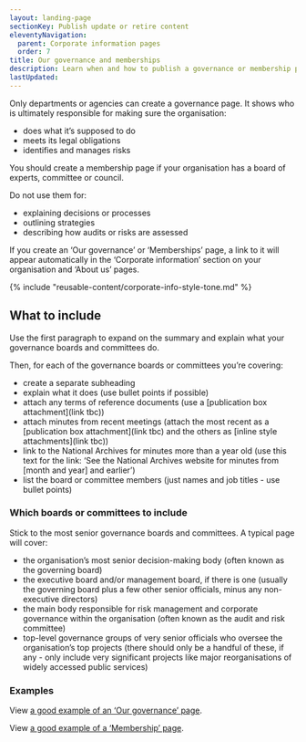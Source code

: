 ```yaml
---
layout: landing-page
sectionKey: Publish update or retire content
eleventyNavigation:
  parent: Corporate information pages
  order: 7
title: Our governance and memberships
description: Learn when and how to publish a governance or membership page. 
lastUpdated:
---
```


Only departments or agencies can create a governance page. It shows who is ultimately responsible for making sure the organisation:

* does what it’s supposed to do
* meets its legal obligations
* identifies and manages risks

You should create a membership page if your organisation has a board of experts, committee or council.

Do not use them for:

* explaining decisions or processes
* outlining strategies
* describing how audits or risks are assessed


If you create an ‘Our governance’ or ‘Memberships’ page, a link to it will appear automatically in the ‘Corporate information’ section on your organisation and ‘About us’ pages.

{% include "reusable-content/corporate-info-style-tone.md" %}

## What to include 

Use the first paragraph to expand on the summary and explain what your governance boards and committees do.

Then, for each of the governance boards or committees you’re covering:

* create a separate subheading
* explain what it does (use bullet points if possible)
* attach any terms of reference documents (use a [publication box attachment](link tbc))
* attach minutes from recent meetings (attach the most recent as a [publication box attachment](link tbc) and the others as [inline style attachments](link tbc))
* link to the National Archives for minutes more than a year old (use this text for the link: ‘See the National Archives website for minutes from [month and year] and earlier’)
* list the board or committee members (just names and job titles - use bullet points)

### Which boards or committees to include

Stick to the most senior governance boards and committees. A typical page will cover:

* the organisation’s most senior decision-making body (often known as the governing board)
* the executive board and/or management board, if there is one (usually the governing board plus a few other senior officials, minus any non-executive directors)
* the main body responsible for risk management and corporate governance within the organisation (often known as the audit and risk committee)
* top-level governance groups of very senior officials who oversee the organisation’s top projects (there should only be a handful of these, if any - only include very significant projects like major reorganisations of widely accessed public services)

### Examples

View [a good example of an ‘Our governance’ page](https://www.gov.uk/government/organisations/foreign-commonwealth-development-office/about/our-governance).

View [a good example of a ‘Membership’ page](https://www.gov.uk/government/organisations/council-for-science-and-technology/about/membership).
